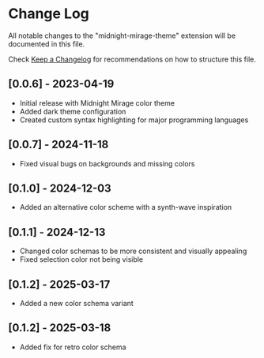 # Change Log

All notable changes to the "midnight-mirage-theme" extension will be documented in this file.

Check [Keep a Changelog](http://keepachangelog.com/) for recommendations on how to structure this file.

## [0.0.6] - 2023-04-19

- Initial release with Midnight Mirage color theme
- Added dark theme configuration
- Created custom syntax highlighting for major programming languages

## [0.0.7] - 2024-11-18
- Fixed visual bugs on backgrounds and missing colors

## [0.1.0] - 2024-12-03
- Added an alternative color scheme with a synth-wave inspiration

## [0.1.1] - 2024-12-13
- Changed color schemas to be more consistent and visually appealing
- Fixed selection color not being visible

## [0.1.2] - 2025-03-17
- Added a new color schema variant

## [0.1.2] - 2025-03-18
- Added fix for retro color schema